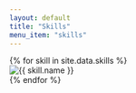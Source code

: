 ```yaml
---
layout: default
title: "Skills"
menu_item: "skills"
---
```

<div class="ui three column stackable centered grid skills">
  {% for skill in site.data.skills %}
    <div class="ui column">
      <img class="ui tiny image centered skill" src="{{ skill.image_path }}" alt="{{ skill.name }}" title="{{ skill.name }}">
    </div>
  {% endfor %}
</div>
